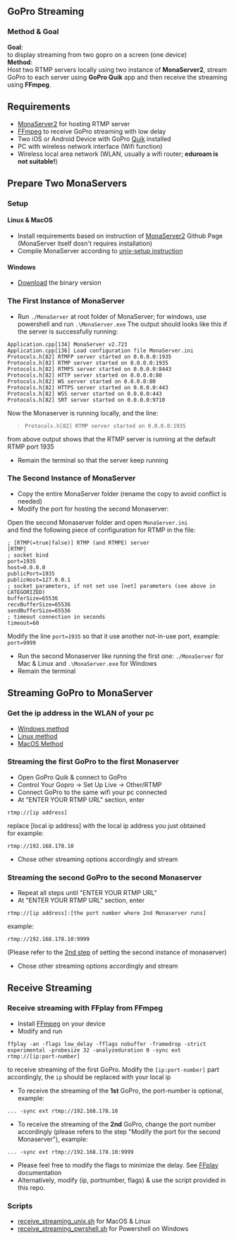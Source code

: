 ## GoPro Streaming
### Method & Goal
**Goal**:  
to display streaming from two gopro on a screen (one device)  
**Method**:  
Host two RTMP servers locally using two instance of **MonaServer2**, stream GoPro to each server using **GoPro Quik** app and then receive the streaming using **FFmpeg**.
## Requirements
- [MonaServer2](https://github.com/MonaSolutions/MonaServer2) for hosting RTMP server
- [FFmpeg](https://ffmpeg.org/) to receive GoPro streaming with low delay
- Two iOS or Android Device with GoPro [Quik](https://gopro.com/de/de/shop/quik-app-video-photo-editor) installed
- PC with wireless network interface (Wifi function)
- Wireless local area network (WLAN, usually a wifi router; **eduroam is not suitable!**)
## Prepare Two MonaServers
### Setup
#### Linux & MacOS
- Install requirements based on instruction of [MonaServer2](https://github.com/MonaSolutions/MonaServer2) Github Page (MonaServer itself dosn't requires installation)
- Compile MonaServer according to [unix-setup instruction](https://github.com/MonaSolutions/MonaServer2#unix-setup)
#### Windows
- [Download](https://github.com/MonaSolutions/MonaServer2#binaries) the binary version
### The First Instance of MonaServer
- Run `./MonaServer` at root folder of MonaServer; for windows, use powershell and run `.\MonaServer.exe`
The output should looks like this if the server is successfully running:
```
Application.cpp[134] MonaServer v2.723
Application.cpp[136] Load configuration file MonaServer.ini
Protocols.h[82] RTMFP server started on 0.0.0.0:1935
Protocols.h[82] RTMP server started on 0.0.0.0:1935
Protocols.h[82] RTMPS server started on 0.0.0.0:8443
Protocols.h[82] HTTP server started on 0.0.0.0:80
Protocols.h[82] WS server started on 0.0.0.0:80
Protocols.h[82] HTTPS server started on 0.0.0.0:443
Protocols.h[82] WSS server started on 0.0.0.0:443
Protocols.h[82] SRT server started on 0.0.0.0:9710
```
Now the Monaserver is running locally, and the line:
> ```Protocols.h[82] RTMP server started on 0.0.0.0:1935```

from above output shows that the RTMP server is running at the default RTMP port 1935
- Remain the terminal so that the server keep running  
### The Second Instance of MonaServer <a id="2ndMonaserver"></a>
- Copy the entire MonaServer folder (rename the copy to avoid conflict is needed)
- Modify the port for hosting the second Monaserver:

Open the second Monaserver folder and open `MonaServer.ini`  
and find the following piece of configuration for RTMP in the file: 
```
; [RTMP(=true|false)] RTMP (and RTMPE) server
[RTMP]
; socket bind
port=1935
host=0.0.0.0
publicPort=1935
publicHost=127.0.0.1
; socket parameters, if not set use [net] parameters (see above in CATEGORIZED)
bufferSize=65536
recvBufferSize=65536
sendBufferSize=65536
; timeout connection in seconds
timeout=60
```

Modify the line `port=1935` so that it use another not-in-use port, example: `port=9999`
- Run the second Monaserver like running the first one: `./MonaServer` for Mac & Linux and `.\MonaServer.exe` for Windows
- Remain the terminal
## Streaming GoPro to MonaServer
### Get the ip address in the WLAN of your pc  
- [Windows method](https://www.howtogeek.com/858334/how-to-find-your-ip-address-from-cmd-command-prompt/)
- [Linux method](https://phoenixnap.com/kb/how-to-find-ip-address-linux)
- [MacOS Method](https://www.wikihow.com/Find-Your-IP-Address-on-a-Mac)  
### Streaming the first GoPro to the first Monaserver
- Open GoPro Quik & connect to GoPro
- Control Your Gopro -> Set Up Live -> Other/RTMP 
- Connect GoPro to the same wifi your pc connected
- At "ENTER YOUR RTMP URL" section, enter 
```
rtmp://[ip address]
``` 
replace [local ip address] with the local ip address you just obtained  
for example: 

```
rtmp://192.168.178.10
```
- Chose other streaming options accordingly and stream
### Streaming the second GoPro to the second Monaserver 
- Repeat all steps until "ENTER YOUR RTMP URL"
- At "ENTER YOUR RTMP URL" section, enter 
```
rtmp://[ip address]:[the port number where 2nd Monaserver runs]
``` 
example:
```
rtmp://192.168.178.10:9999
``` 
(Please refer to the [2nd step](#2ndMonaserver) of setting the second instance of monaserver)
- Chose other streaming options accordingly and stream
## Receive Streaming
### Receive streaming with FFplay from FFmpeg
- Install [FFmpeg](https://ffmpeg.org/) on your device
- Modify and run
```
ffplay -an -flags low_delay -fflags nobuffer -framedrop -strict experimental -probesize 32 -analyzeduration 0 -sync ext rtmp://[ip:port-number]
  ```
to receive streaming of the first GoPro. Modify the `[ip:port-number]` part accordingly, the `ip` should be replaced with your local ip  
- To receive the streaming of the **1st** GoPro, the port-number is optional, example:
```
... -sync ext rtmp://192.168.178.10
```
- To receive the streaming of the **2nd** GoPro, change the port number accordingly (please refers to the step "Modify the port for the second Monaserver"), example:
```
... -sync ext rtmp://192.168.178.10:9999
```
- Please feel free to modify the flags to minimize the delay. See [FFplay](http://ffmpeg.org/ffplay.html) documentation 
- Alternatively, modify (ip, portnumber, flags) & use the script provided in this repo. 
### Scripts
- [receive_streaming_unix.sh](./gopro-streaming-receiving/receive_streaming_unix.sh) for MacOS & Linux  
- [receive_streaming_pwrshell.sh](./gopro-streaming-receiving/receive_streaming_pwrshell.ps1) for Powershell on Windows
